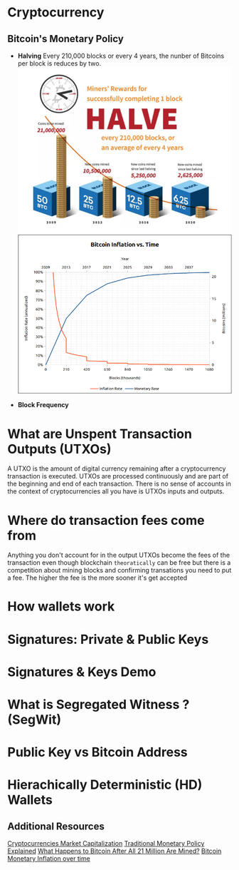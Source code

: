 # Cryptocurrency

## Bitcoin's Monetary Policy
- **Halving**
Every 210,000 blocks or every 4 years, the nunber of Bitcoins per block is reduces by two.
![halving-bitcoin-concept](assets/halving-bitcoin.png)
![bitcoin-inflation-vs-time](assets/bitcoin-inflation-vs-time.png)

- **Block Frequency**

# What are Unspent Transaction Outputs (UTXOs)
A UTXO is the amount of digital currency remaining after a cryptocurrency transaction is executed. UTXOs are processed continuously and are part of the beginning and end of each transaction. There is no sense of accounts in the context of cryptocurrencies all you have is UTXOs inputs and outputs.
# Where do transaction fees come from
Anything you don't account for in the output UTXOs become the fees of the transaction even though blockchain `theoratically` can be
free but there is a competition about mining blocks and confirming transations you need to put a fee. The higher the fee is the more
sooner it's get accepted
# How wallets work

# Signatures: Private & Public Keys

# Signatures & Keys Demo

# What is Segregated Witness ? (SegWit)

# Public Key vs Bitcoin Address

# Hierachically Deterministic (HD) Wallets

## Additional Resources
[Cryptocurrencies Market Capitalization](https://coinmarketcap.com/)
[Traditional Monetary Policy Explained](https://www.youtube.com/watch?v=gUGxGCW-k7o&t=2s)
[What Happens to Bitcoin After All 21 Million Are Mined?](https://www.investopedia.com/tech/what-happens-bitcoin-after-21-million-mined/)
[Bitcoin Monetary Inflation over time](https://chart-studio.plotly.com/~BashCo/5.embed?share_key=liQvkaTiHXjX2W41UiqzCn)